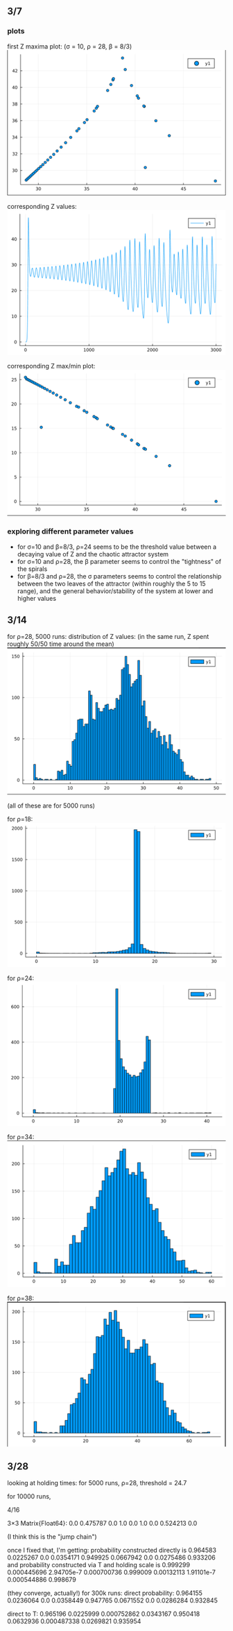 ## 3/7
### plots
first Z maxima plot: (σ = 10, ρ = 28, β = 8/3)
![max_plot](./plots/first_max_graph.png)

corresponding Z values:
![z_plot](./plots/screenshot2.png)

corresponding Z max/min plot:
![z_min_plot](./plots/screenshot3.png)

### exploring different parameter values
- for σ=10 and β=8/3, ρ=24 seems to be the threshold value between a decaying value of Z and the chaotic attractor system
- for σ=10 and ρ=28, the β parameter seems to control the "tightness" of the spirals
- for β=8/3 and ρ=28, the σ parameters seems to control the relationship between the two leaves of the attractor (within roughly the 5 to 15 range), and the general behavior/stability of the system at lower and higher values

## 3/14
for ρ=28, 5000 runs: distribution of Z values:
(in the same run, Z spent roughly 50/50 time around the mean)
![z_histogram_rho28](./plots/histogram1.png)

(all of these are for 5000 runs)

for ρ=18:
![z_histogram_rho18](./plots/histogram2.png)

for ρ=24:
![z_histogram_rho24](./plots/histogram3.png)

for ρ=34:
![z_histogram_rho34](./plots/histogram_rho34.png)

for ρ=38:
![z_histogram_rho38](./plots/histogram_rho38.png)

## 3/28
looking at holding times:
for 5000 runs, ρ=28, threshold = 24.7


for 10000 runs, 





4/16

3×3 Matrix{Float64}:
 0.0  0.475787  0.0
 1.0  0.0       1.0
 0.0  0.524213  0.0

(I think this is the "jump chain")

once I fixed that, I'm getting:
probability constructed directly is
 0.964583   0.0225267  0.0
 0.0354171  0.949925   0.0667942
 0.0        0.0275486  0.933206
and probability constructed via T and holding scale is
 0.999299     0.000445696  2.94705e-7
 0.000700736  0.999009     0.00132113
 1.91101e-7   0.000544886  0.998679

(they converge, actually!)
for 300k runs:
direct probability:
 0.964155   0.0236064  0.0
 0.0358449  0.947765   0.0671552
 0.0        0.0286284  0.932845

direct to T:
 0.965196     0.0225999  0.000752862
 0.0343167    0.950418   0.0632936
 0.000487338  0.0269821  0.935954
 